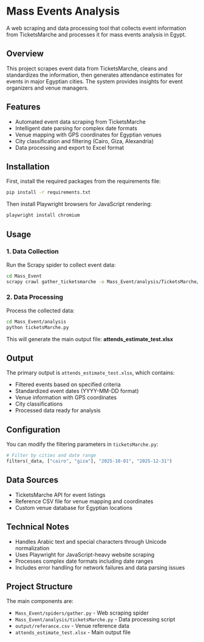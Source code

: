 # Mass Events Analysis

A web scraping and data processing tool that collects event information from TicketsMarche and processes it for mass events analysis in Egypt.

## Overview

This project scrapes event data from TicketsMarche, cleans and standardizes the information, then generates attendance estimates for events in major Egyptian cities. The system provides insights for event organizers and venue managers.

## Features

- Automated event data scraping from TicketsMarche
- Intelligent date parsing for complex date formats
- Venue mapping with GPS coordinates for Egyptian venues
- City classification and filtering (Cairo, Giza, Alexandria)
- Data processing and export to Excel format

## Installation

First, install the required packages from the requirements file:

```bash
pip install -r requirements.txt
```

Then install Playwright browsers for JavaScript rendering:

```bash
playwright install chromium
```

## Usage

### 1. Data Collection

Run the Scrapy spider to collect event data:

```bash
cd Mass_Event
scrapy crawl gather_ticketsmarche -o Mass_Event/analysis/TicketsMarche/events_meetup_test.json
```

### 2. Data Processing

Process the collected data:

```bash
cd Mass_Event/analysis
python ticketsMarche.py
```

This will generate the main output file: **attends_estimate_test.xlsx**

## Output

The primary output is `attends_estimate_test.xlsx`, which contains:

- Filtered events based on specified criteria
- Standardized event dates (YYYY-MM-DD format)
- Venue information with GPS coordinates
- City classifications
- Processed data ready for analysis

## Configuration

You can modify the filtering parameters in `ticketsMarche.py`:

```python
# Filter by cities and date range
filters(_data, ["cairo", "giza"], "2025-10-01", "2025-12-31")
```

## Data Sources

- TicketsMarche API for event listings
- Reference CSV file for venue mapping and coordinates
- Custom venue database for Egyptian locations

## Technical Notes

- Handles Arabic text and special characters through Unicode normalization
- Uses Playwright for JavaScript-heavy website scraping
- Processes complex date formats including date ranges
- Includes error handling for network failures and data parsing issues

## Project Structure

The main components are:

- `Mass_Event/spiders/gather.py` - Web scraping spider
- `Mass_Event/analysis/ticketsMarche.py` - Data processing script
- `output/referance.csv` - Venue reference data
- `attends_estimate_test.xlsx` - Main output file